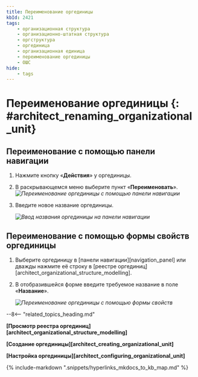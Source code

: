 ```yaml
---
title: Переименование оргединицы
kbId: 2421
tags:
    - организационная структура
    - организационно-штатная структура
    - оргструктура
    - оргединица
    - организационная единица
    - переименование оргединицы
    - ОШС
hide:
    - tags
---
```


# Переименование оргединицы {: #architect_renaming_organizational_unit}

## Переименование с помощью панели навигации

1. Нажмите кнопку «**Действия**» <i class="fa-light fa-ellipsis-vertical"></i> у оргединицы.
2. В раскрывающемся меню выберите пункт «**Переименовать**».
    *![Переименование оргединицы с помощью панели навигации](organizational_structure_modeling_rename_from_navigation.png)*
4. Введите новое название оргединицы.

    *![Ввод названия оргединицы на панели навигации](organizational_structure_modeling_rename_on_creation.png)*


## Переименование с помощью формы свойств оргединицы

1. Выберите оргединицу в [панели навигации][navigation_panel] или дважды нажмите её строку в [реестре оргединиц][architect_organizational_structure_modelling].
1. В отобразившейся форме введите требуемое название в поле «**Название**».

    *![Переименование оргединицы с помощью формы свойств](organizational_structure_modeling_rename_from_properties.png)*

--8<-- "related_topics_heading.md"

**[Просмотр реестра оргединиц][architect_organizational_structure_modelling]**

**[Создание оргединицы][architect_creating_organizational_unit]**

**[Настройка оргединицы][architect_configuring_organizational_unit]**

{% include-markdown ".snippets/hyperlinks_mkdocs_to_kb_map.md" %}
